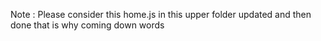Note : Please consider this home.js in this upper folder updated and then done that is why coming down words
